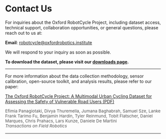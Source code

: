 
# Contact Us

For inquiries about the Oxford RobotCycle Project, including dataset access, technical support, collaboration opportunities, or general questions, please reach out to us at:

**Email**: [robotcycle@oxfordrobotics.institute](mailto:epanagiotaki@oxfordrobotics.institute)

We will respond to your inquiry as soon as possible.


**To download the dataset, please visit our [downloads page](https://ori-mrg.github.io/robotcycle-dataset/download/).**

---

For more information about the data collection methodology, sensor calibration, open-source toolkit, and analysis results, please refer to our paper:

[The Oxford RobotCycle Project: A Multimodal Urban Cycling Dataset for Assessing the Safety of Vulnerable Road Users (PDF)](/resources/The_Oxford_RobotCycle_Project_A_Multimodal_Urban_Cycling_Dataset_for_Assessing_the_Safety_of_Vulnerable_Road_Users.pdf)

<div style="font-size:0.98em; color:#555; margin-top:0.5em; margin-bottom:1.2em;">
Efimia Panagiotaki, Divya Thuremella, Jumana Baghabrah, Samuel Sze, Lanke Frank Tarimo Fu, Benjamin Hardin, Tyler Reinmund, Tobit Flatscher, Daniel Marques, Chris Prahacs, Lars Kunze, Daniele De Martini </br>
<em>Transactions on Field Robotics</em>
</div>

---